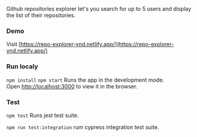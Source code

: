 
Github repositories explorer let's you search for up to 5 users and display the list of their repositories.
### Demo
Visit [https://repo-explorer-ynd.netlify.app/](https://repo-explorer-ynd.netlify.app/)

### Run localy
`npm install`
`npm start`
Runs the app in the development mode.<br />
Open [http://localhost:3000](http://localhost:3000) to view it in the browser.

### Test
`npm test` Runs jest test suite.

`npm run test:integration` rum cypress integration test suite.
